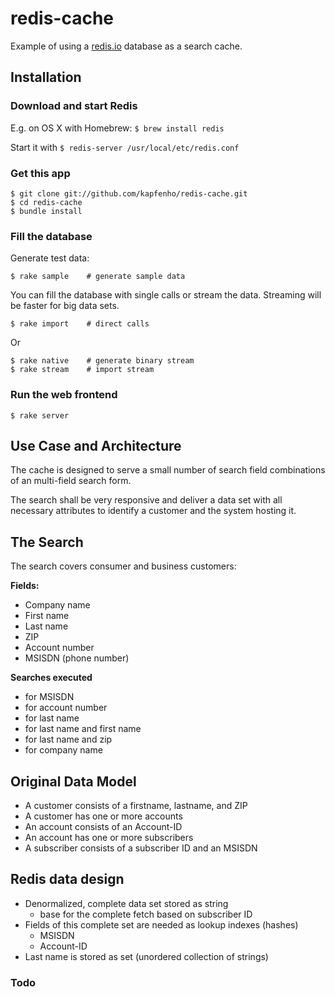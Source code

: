 # redis-cache

Example of using a [redis.io](http://redis.io) database as a search
cache.

## Installation

### Download and start Redis

E.g. on OS X with Homebrew: `$ brew install redis`

Start it with `$ redis-server /usr/local/etc/redis.conf`

### Get this app

    $ git clone git://github.com/kapfenho/redis-cache.git
    $ cd redis-cache
    $ bundle install

### Fill the database

Generate test data:

    $ rake sample    # generate sample data

You can fill the database with single calls or stream the data.
Streaming will be faster for big data sets.

    $ rake import    # direct calls

Or

    $ rake native    # generate binary stream
    $ rake stream    # import stream

### Run the web frontend

    $ rake server

## Use Case and Architecture

The cache is designed to serve a small number of search field combinations of an multi-field search form.

The search shall be very responsive and deliver a data set with all
necessary attributes to identify a customer and the system hosting it.

## The Search

The search covers consumer and business customers:

**Fields:**

+ Company name
+ First name
+ Last name
+ ZIP
+ Account number
+ MSISDN (phone number)

**Searches executed**

+ for MSISDN
+ for account number
+ for last name
+ for last name and first name
+ for last name and zip
+ for company name

## Original Data Model

+ A customer consists of a firstname, lastname, and ZIP
+ A customer has one or more accounts
+ An account consists of an Account-ID
+ An account has one or more subscribers
+ A subscriber consists of a subscriber ID and an MSISDN

## Redis data design

+ Denormalized, complete data set stored as string
    + base for the complete fetch based on subscriber ID
+ Fields of this complete set are needed as lookup indexes (hashes)
    + MSISDN
    + Account-ID
+ Last name is stored as set (unordered collection of strings)

### Todo

 
